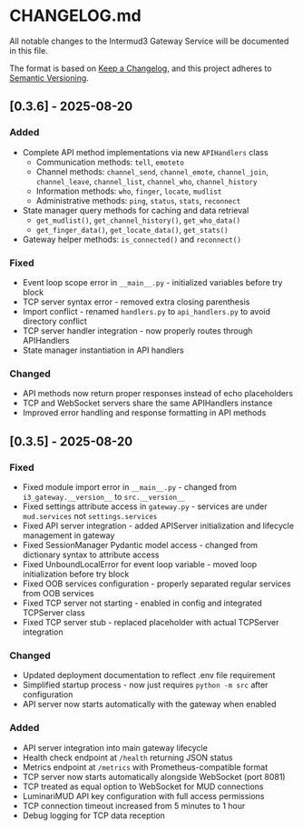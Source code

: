 # CHANGELOG.md

All notable changes to the Intermud3 Gateway Service will be documented in this file.

The format is based on [Keep a Changelog](https://keepachangelog.com/en/1.0.0/),
and this project adheres to [Semantic Versioning](https://semver.org/spec/v2.0.0.html).

## [0.3.6] - 2025-08-20

### Added
- Complete API method implementations via new `APIHandlers` class
  - Communication methods: `tell`, `emoteto`
  - Channel methods: `channel_send`, `channel_emote`, `channel_join`, `channel_leave`, `channel_list`, `channel_who`, `channel_history`
  - Information methods: `who`, `finger`, `locate`, `mudlist`
  - Administrative methods: `ping`, `status`, `stats`, `reconnect`
- State manager query methods for caching and data retrieval
  - `get_mudlist()`, `get_channel_history()`, `get_who_data()`
  - `get_finger_data()`, `get_locate_data()`, `get_stats()`
- Gateway helper methods: `is_connected()` and `reconnect()`

### Fixed
- Event loop scope error in `__main__.py` - initialized variables before try block
- TCP server syntax error - removed extra closing parenthesis
- Import conflict - renamed `handlers.py` to `api_handlers.py` to avoid directory conflict
- TCP server handler integration - now properly routes through APIHandlers
- State manager instantiation in API handlers

### Changed
- API methods now return proper responses instead of echo placeholders
- TCP and WebSocket servers share the same APIHandlers instance
- Improved error handling and response formatting in API methods

## [0.3.5] - 2025-08-20

### Fixed
- Fixed module import error in `__main__.py` - changed from `i3_gateway.__version__` to `src.__version__`
- Fixed settings attribute access in `gateway.py` - services are under `mud.services` not `settings.services`
- Fixed API server integration - added APIServer initialization and lifecycle management in gateway
- Fixed SessionManager Pydantic model access - changed from dictionary syntax to attribute access
- Fixed UnboundLocalError for event loop variable - moved loop initialization before try block
- Fixed OOB services configuration - properly separated regular services from OOB services
- Fixed TCP server not starting - enabled in config and integrated TCPServer class
- Fixed TCP server stub - replaced placeholder with actual TCPServer integration

### Changed
- Updated deployment documentation to reflect .env file requirement
- Simplified startup process - now just requires `python -m src` after configuration
- API server now starts automatically with the gateway when enabled

### Added
- API server integration into main gateway lifecycle
- Health check endpoint at `/health` returning JSON status
- Metrics endpoint at `/metrics` with Prometheus-compatible format
- TCP server now starts automatically alongside WebSocket (port 8081)
- TCP treated as equal option to WebSocket for MUD connections
- LuminariMUD API key configuration with full access permissions
- TCP connection timeout increased from 5 minutes to 1 hour
- Debug logging for TCP data reception

